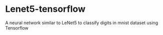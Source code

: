 # Lenet5-tensorflow
A neural network similar to LeNet5 to classify digits in mnist dataset using Tensorflow
